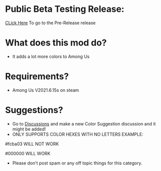 # Public Beta Testing Release:

[CLick Here](https://github.com/MODDED-OFFICIAL/extracolors/releases/tag/v1.2) To go to the Pre-Release release

# What does this mod do?
+ It adds a lot more colors to Among Us

# Requirements?

+ Among Us V2021.6.15s on steam

# Suggestions?
+ Go to [Discussions](https://github.com/MODDED-OFFICIAL/extracolors/discussions) and make a new 
Color Suggestion discussion and it might be added!
+ ONLY SUPPORTS COLOR HEXES WITH NO LETTERS EXAMPLE:

#fcba03 WILL NOT WORK

#000000 WILL WORK

+ Please don't post spam or any off topic things for this category.
